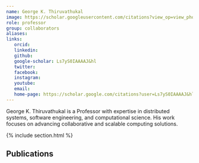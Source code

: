 ```yaml
---
name: George K. Thiruvathukal
image: https://scholar.googleusercontent.com/citations?view_op=view_photo&user=Ls7yS0IAAAAJ&citpid=3
role: professor
group: collaborators
aliases:
links:
   orcid: 
   linkedin: 
   github: 
   google-scholar: Ls7yS0IAAAAJ&hl
   twitter: 
   facebook: 
   instagram: 
   youtube: 
   email: 
   home-page: https://scholar.google.com/citations?user=Ls7yS0IAAAAJ&hl=en
---
```


George K. Thiruvathukal is a Professor with expertise in distributed systems, software engineering, and computational science. His work focuses on advancing collaborative and scalable computing solutions.

{% include section.html %}
## Publications